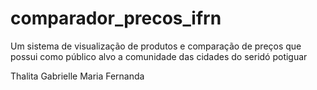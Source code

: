 # comparador_precos_ifrn
Um sistema de visualização de produtos e comparação de preços que possui como público alvo a comunidade das cidades do seridó potiguar


Thalita Gabrielle
Maria Fernanda
